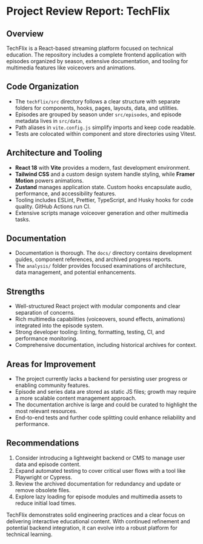 # Project Review Report: TechFlix

## Overview

TechFlix is a React-based streaming platform focused on technical education. The repository includes a complete frontend application with episodes organized by season, extensive documentation, and tooling for multimedia features like voiceovers and animations.

## Code Organization

- The `techflix/src` directory follows a clear structure with separate folders for components, hooks, pages, layouts, data, and utilities.
- Episodes are grouped by season under `src/episodes`, and episode metadata lives in `src/data`.
- Path aliases in `vite.config.js` simplify imports and keep code readable.
- Tests are colocated within component and store directories using Vitest.

## Architecture and Tooling

- **React 18** with **Vite** provides a modern, fast development environment.
- **Tailwind CSS** and a custom design system handle styling, while **Framer Motion** powers animations.
- **Zustand** manages application state. Custom hooks encapsulate audio, performance, and accessibility features.
- Tooling includes ESLint, Prettier, TypeScript, and Husky hooks for code quality. GitHub Actions run CI.
- Extensive scripts manage voiceover generation and other multimedia tasks.

## Documentation

- Documentation is thorough. The `docs/` directory contains development guides, component references, and archived progress reports.
- The `analysis/` folder provides focused examinations of architecture, data management, and potential enhancements.

## Strengths

- Well-structured React project with modular components and clear separation of concerns.
- Rich multimedia capabilities (voiceovers, sound effects, animations) integrated into the episode system.
- Strong developer tooling: linting, formatting, testing, CI, and performance monitoring.
- Comprehensive documentation, including historical archives for context.

## Areas for Improvement

- The project currently lacks a backend for persisting user progress or enabling community features.
- Episode and series data are stored as static JS files; growth may require a more scalable content management approach.
- The documentation archive is large and could be curated to highlight the most relevant resources.
- End-to-end tests and further code splitting could enhance reliability and performance.

## Recommendations

1. Consider introducing a lightweight backend or CMS to manage user data and episode content.
2. Expand automated testing to cover critical user flows with a tool like Playwright or Cypress.
3. Review the archived documentation for redundancy and update or remove obsolete files.
4. Explore lazy loading for episode modules and multimedia assets to reduce initial load times.

TechFlix demonstrates solid engineering practices and a clear focus on delivering interactive educational content. With continued refinement and potential backend integration, it can evolve into a robust platform for technical learning.
